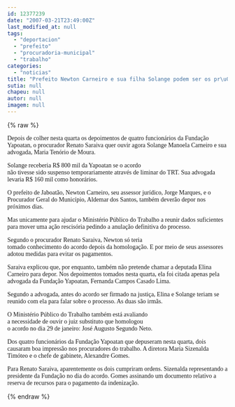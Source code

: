 ```yaml
---
id: 12377239
date: "2007-03-21T23:49:00Z"
last_modified_at: null
tags:
  - "deportacion"
  - "prefeito"
  - "procuradoria-municipal"
  - "trabalho"
categories:
  - "noticias"
title: "Prefeito Newton Carneiro e sua filha Solange podem ser os pr\u00f3ximos a depor na procuradoria do Trabalho"
sutia: null
chapeu: null
autor: null
imagem: null
---
```

{% raw %}
<p><P><FONT face=Verdana>Depois de colher nesta quarta os depoimentos de quatro funcionários da Fundação Yapoatan, o procurador Renato Saraiva quer ouvir agora Solange Manoela Carneiro e sua advogada, Maria Tenório de Moura.</FONT></P></p>
<p><P><FONT face=Verdana>Solange receberia R$ 800 mil da Yapoatan se o acordo<BR>não tivesse sido suspenso temporariamente através de liminar do TRT. Sua advogada levaria R$ 160 mil como honorários.</FONT></P></p>
<p><P><FONT face=Verdana>O prefeito de Jaboatão, Newton Carneiro, seu assessor jurídico, Jorge Marques, e o Procurador Geral do Município, Aldemar dos Santos, também deverão depor nos próximos dias.</FONT></P></p>
<p><P><FONT face=Verdana>Mas unicamente para ajudar o Ministério Público do Trabalho a reunir dados suficientes para mover uma ação rescisória pedindo a anulação definitiva do processo.</FONT></P></p>
<p><P><FONT face=Verdana>Segundo o procurador Renato Saraiva, Newton só teria<BR>tomado conhecimento do acordo depois da homologação. E por meio de seus assessores adotou medidas para evitar os pagamentos.</FONT></P></p>
<p><P><FONT face=Verdana>Saraiva explicou que, por enquanto, também não pretende chamar a deputada Elina Carneiro para depor. Nos depoimentos tomados nesta quarta, ela foi citada apenas pela advogada da Fundação Yapoatan, Fernanda Campos Casado Lima. </FONT></P></p>
<p><P><FONT face=Verdana>Segundo a advogada, antes do acordo ser firmado na justiça, Elina e Solange teriam se reunido com ela para falar sobre o processo. As duas são irmãs.</FONT></P></p>
<p><P><FONT face=Verdana>O Ministério Público do Trabalho também está avaliando<BR>a necessidade de ouvir o juiz substituto que homologou<BR>o acordo no dia 29 de janeiro: José Augusto Segundo Neto.</FONT></P></p>
<p><P><FONT face=Verdana>Dos quatro funcionários da Fundação Yapoatan que depuseram nesta quarta, dois causaram boa impressão nos procuradores do trabalho. A diretora Maria Sizenalda Timóteo e o chefe de gabinete, Alexandre Gomes.</FONT></P></p>
<p><P><FONT face=Verdana>Para Renato Saraiva, aparentemente os dois cumpriram ordens. Sizenalda representando a presidente da Fundação no dia do acordo. Gomes assinando um documento relativo a reserva de recursos para o pagamento da indenização.</FONT></P> </p>
{% endraw %}